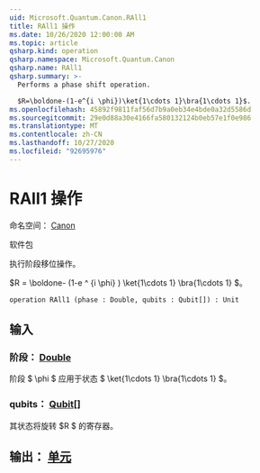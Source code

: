 ```yaml
---
uid: Microsoft.Quantum.Canon.RAll1
title: RAll1 操作
ms.date: 10/26/2020 12:00:00 AM
ms.topic: article
qsharp.kind: operation
qsharp.namespace: Microsoft.Quantum.Canon
qsharp.name: RAll1
qsharp.summary: >-
  Performs a phase shift operation.

  $R=\boldone-(1-e^{i \phi})\ket{1\cdots 1}\bra{1\cdots 1}$.
ms.openlocfilehash: 45892f9811faf56d7b9a0eb34e4bde0a32d5586d
ms.sourcegitcommit: 29e0d88a30e4166fa580132124b0eb57e1f0e986
ms.translationtype: MT
ms.contentlocale: zh-CN
ms.lasthandoff: 10/27/2020
ms.locfileid: "92695976"
---
```

# <a name="rall1-operation"></a>RAll1 操作

命名空间： [Canon](xref:Microsoft.Quantum.Canon)

软件包 [](https://nuget.org/packages/)


执行阶段移位操作。

$R = \boldone- (1-e ^ {i \phi} ) \ket{1\cdots 1} \bra{1\cdots 1} $。

```qsharp
operation RAll1 (phase : Double, qubits : Qubit[]) : Unit
```


## <a name="input"></a>输入

### <a name="phase--double"></a>阶段： [Double](xref:microsoft.quantum.lang-ref.double)

阶段 $ \phi $ 应用于状态 $ \ket{1\cdots 1} \bra{1\cdots 1} $。


### <a name="qubits--qubit"></a>qubits： [Qubit](xref:microsoft.quantum.lang-ref.qubit)[]

其状态将旋转 $R $ 的寄存器。



## <a name="output--unit"></a>输出： [单元](xref:microsoft.quantum.lang-ref.unit)

